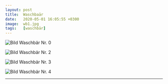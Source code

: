```yaml
---
layout: post
title:  Waschbaär
date:   2020-05-01 16:05:55 +0300
image:  wb1.jpg
tags:   [waschbär]
---
```


![Bild Waschbär Nr. 0]({{site.baseurl}}/img/00.jpg)

![Bild Waschbär Nr. 2]({{site.baseurl}}/img/wb2.jpg)

![Bild Waschbär Nr. 3]({{site.baseurl}}/img/wb3.jpg)

![Bild Waschbär Nr. 4]({{site.baseurl}}/img/wb4.jpg)

________________________________________________________________________________________________________________________________________________________________________________
